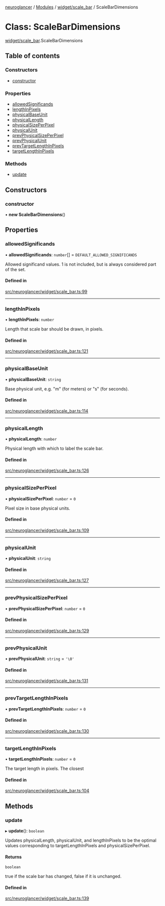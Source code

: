 [neuroglancer](../README.md) / [Modules](../modules.md) / [widget/scale\_bar](../modules/widget_scale_bar.md) / ScaleBarDimensions

# Class: ScaleBarDimensions

[widget/scale_bar](../modules/widget_scale_bar.md).ScaleBarDimensions

## Table of contents

### Constructors

- [constructor](widget_scale_bar.ScaleBarDimensions.md#constructor)

### Properties

- [allowedSignificands](widget_scale_bar.ScaleBarDimensions.md#allowedsignificands)
- [lengthInPixels](widget_scale_bar.ScaleBarDimensions.md#lengthinpixels)
- [physicalBaseUnit](widget_scale_bar.ScaleBarDimensions.md#physicalbaseunit)
- [physicalLength](widget_scale_bar.ScaleBarDimensions.md#physicallength)
- [physicalSizePerPixel](widget_scale_bar.ScaleBarDimensions.md#physicalsizeperpixel)
- [physicalUnit](widget_scale_bar.ScaleBarDimensions.md#physicalunit)
- [prevPhysicalSizePerPixel](widget_scale_bar.ScaleBarDimensions.md#prevphysicalsizeperpixel)
- [prevPhysicalUnit](widget_scale_bar.ScaleBarDimensions.md#prevphysicalunit)
- [prevTargetLengthInPixels](widget_scale_bar.ScaleBarDimensions.md#prevtargetlengthinpixels)
- [targetLengthInPixels](widget_scale_bar.ScaleBarDimensions.md#targetlengthinpixels)

### Methods

- [update](widget_scale_bar.ScaleBarDimensions.md#update)

## Constructors

### constructor

• **new ScaleBarDimensions**()

## Properties

### allowedSignificands

• **allowedSignificands**: `number`[] = `DEFAULT_ALLOWED_SIGNIFICANDS`

Allowed significand values.  1 is not included, but is always considered
part of the set.

#### Defined in

[src/neuroglancer/widget/scale_bar.ts:99](https://github.com/ActiveBrainAtlas2/neuroglancer/blob/1beb5d34/src/neuroglancer/widget/scale_bar.ts#L99)

___

### lengthInPixels

• **lengthInPixels**: `number`

Length that scale bar should be drawn, in pixels.

#### Defined in

[src/neuroglancer/widget/scale_bar.ts:121](https://github.com/ActiveBrainAtlas2/neuroglancer/blob/1beb5d34/src/neuroglancer/widget/scale_bar.ts#L121)

___

### physicalBaseUnit

• **physicalBaseUnit**: `string`

Base physical unit, e.g. "m" (for meters) or "s" (for seconds).

#### Defined in

[src/neuroglancer/widget/scale_bar.ts:114](https://github.com/ActiveBrainAtlas2/neuroglancer/blob/1beb5d34/src/neuroglancer/widget/scale_bar.ts#L114)

___

### physicalLength

• **physicalLength**: `number`

Physical length with which to label the scale bar.

#### Defined in

[src/neuroglancer/widget/scale_bar.ts:126](https://github.com/ActiveBrainAtlas2/neuroglancer/blob/1beb5d34/src/neuroglancer/widget/scale_bar.ts#L126)

___

### physicalSizePerPixel

• **physicalSizePerPixel**: `number` = `0`

Pixel size in base physical units.

#### Defined in

[src/neuroglancer/widget/scale_bar.ts:109](https://github.com/ActiveBrainAtlas2/neuroglancer/blob/1beb5d34/src/neuroglancer/widget/scale_bar.ts#L109)

___

### physicalUnit

• **physicalUnit**: `string`

#### Defined in

[src/neuroglancer/widget/scale_bar.ts:127](https://github.com/ActiveBrainAtlas2/neuroglancer/blob/1beb5d34/src/neuroglancer/widget/scale_bar.ts#L127)

___

### prevPhysicalSizePerPixel

• **prevPhysicalSizePerPixel**: `number` = `0`

#### Defined in

[src/neuroglancer/widget/scale_bar.ts:129](https://github.com/ActiveBrainAtlas2/neuroglancer/blob/1beb5d34/src/neuroglancer/widget/scale_bar.ts#L129)

___

### prevPhysicalUnit

• **prevPhysicalUnit**: `string` = `'\0'`

#### Defined in

[src/neuroglancer/widget/scale_bar.ts:131](https://github.com/ActiveBrainAtlas2/neuroglancer/blob/1beb5d34/src/neuroglancer/widget/scale_bar.ts#L131)

___

### prevTargetLengthInPixels

• **prevTargetLengthInPixels**: `number` = `0`

#### Defined in

[src/neuroglancer/widget/scale_bar.ts:130](https://github.com/ActiveBrainAtlas2/neuroglancer/blob/1beb5d34/src/neuroglancer/widget/scale_bar.ts#L130)

___

### targetLengthInPixels

• **targetLengthInPixels**: `number` = `0`

The target length in pixels.  The closest

#### Defined in

[src/neuroglancer/widget/scale_bar.ts:104](https://github.com/ActiveBrainAtlas2/neuroglancer/blob/1beb5d34/src/neuroglancer/widget/scale_bar.ts#L104)

## Methods

### update

▸ **update**(): `boolean`

Updates physicalLength, physicalUnit, and lengthInPixels to be the optimal values corresponding
to targetLengthInPixels and physicalSizePerPixel.

#### Returns

`boolean`

true if the scale bar has changed, false if it is unchanged.

#### Defined in

[src/neuroglancer/widget/scale_bar.ts:139](https://github.com/ActiveBrainAtlas2/neuroglancer/blob/1beb5d34/src/neuroglancer/widget/scale_bar.ts#L139)
